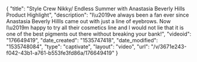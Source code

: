{
    "title": "Style Crew Nikky\/ Endless Summer with Anastasia Beverly Hills Product Highlight",
    "description": "I\u2019ve always been a fan ever since Anastasia Beverly Hillls came out with just a line of eyebrows. Now I\u2019m happy to try all their cosmetics line and I would not lie that it is one of the best pigments out there without breaking your bank!",
    "videoid": "176649419",
    "date_created": "1535747418",
    "date_modified": "1535748084",
    "type": "captivate",
    "layout": "video",
    "url": "\/v\/3671e243-f042-43b1-a761-b553fe3fd86a\/176649419"
}